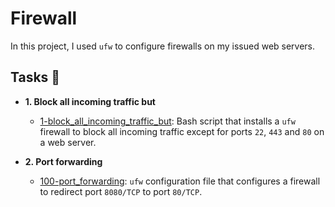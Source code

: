 # Firewall

In this project, I used `ufw` to configure firewalls on my issued web servers.

## Tasks :page_with_curl:

* **1. Block all incoming traffic but**
  * [1-block_all_incoming_traffic_but](./1-block_all_incoming_traffic_but): Bash
  script that installs a `ufw` firewall to block all incoming traffic except for
  ports `22`, `443` and `80` on a web server.

* **2. Port forwarding**
  * [100-port_forwarding](./100-port_forwarding): `ufw` configuration file that
  configures a firewall to redirect port `8080/TCP` to port `80/TCP`.

